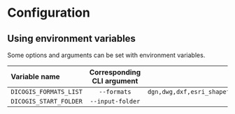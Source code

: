 # Configuration

## Using environment variables

Some options and arguments can be set with environment variables.

| Variable name                | Corresponding CLI argument | Default value      |
| :----------------------------| :------------------------: | :----------------: |
| `DICOGIS_FORMATS_LIST`       | `--formats`                | `dgn,dwg,dxf,esri_shapefile,geojson,gml,kml,mapinfo_tab,sqlite,ecw,geotiff,jpeg` |
| `DICOGIS_START_FOLDER`       | `--input-folder`           | `None` |
